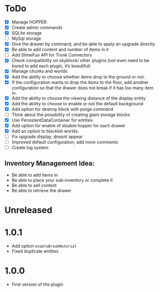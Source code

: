 # ToDo

- [x] Manage HOPPER
- [x] Create admin commands
- [x] SQLite storage
- [ ] MySql storage
- [x] Give the drawer by command, and be able to apply an upgrade directly
- [x] Be able to add content and number of items in it
- [ ] Add SlimeFun API for Trunk Connectors
- [x] Check compatibility on skyblock/ other plugins (not even need to be bored to add each plugin, it’s beautiful)
- [x] Manage chunks and worlds
- [x] Add the ability to choose whether items drop to the ground or not.
- [x] If the configuration wants to drop the items to the floor, add another configuration so that the drawer does not break if it has too many item in. 
- [x] Add the ability to choose the viewing distance of the display entity 
- [x] Add the ability to choose to enable or not the default background 
- [x] Add option for destroy block with purge command 
- [ ] Think about the possibility of creating giant storage blocks
- [x] Use PersistentDataContainer for entities
- [x] Add option for enable of disable hopper for each drawer
- [x] Add an option to blacklist worlds.
- [ ] Fix upgrade display, doesnt appear
- [ ] Improved default configuration, add more comments
- [ ] Create log system

## Inventory Management Idea:
- Be able to add items in
- Be able to place your sub-inventory or complete it
- Be able to sell content
- Be able to retrieve the drawer

# Unreleased

# 1.0.1

- Add option ``enableBreakMaterial``
- Fixed duplicate entities

# 1.0.0

- First version of the plugin